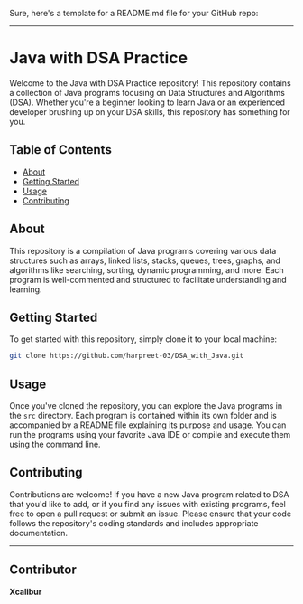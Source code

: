 Sure, here's a template for a README.md file for your GitHub repo:

---

# Java with DSA Practice

Welcome to the Java with DSA Practice repository! This repository contains a collection of Java programs focusing on Data Structures and Algorithms (DSA). Whether you're a beginner looking to learn Java or an experienced developer brushing up on your DSA skills, this repository has something for you.

## Table of Contents

- [About](#about)
- [Getting Started](#getting-started)
- [Usage](#usage)
- [Contributing](#contributing)

## About

This repository is a compilation of Java programs covering various data structures such as arrays, linked lists, stacks, queues, trees, graphs, and algorithms like searching, sorting, dynamic programming, and more. Each program is well-commented and structured to facilitate understanding and learning.

## Getting Started

To get started with this repository, simply clone it to your local machine:

```bash
git clone https://github.com/harpreet-03/DSA_with_Java.git
```

## Usage

Once you've cloned the repository, you can explore the Java programs in the `src` directory. Each program is contained within its own folder and is accompanied by a README file explaining its purpose and usage. You can run the programs using your favorite Java IDE or compile and execute them using the command line.

## Contributing

Contributions are welcome! If you have a new Java program related to DSA that you'd like to add, or if you find any issues with existing programs, feel free to open a pull request or submit an issue. Please ensure that your code follows the repository's coding standards and includes appropriate documentation.


---
## Contributor

<strong>Xcalibur</strong>

